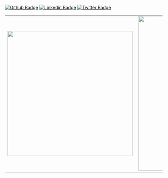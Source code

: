 [![Github Badge](https://img.shields.io/badge/-Github-000?style=flat-square&logo=Github&logoColor=white&link=https://github.com/MaueDev)](https://github.com/MaueDev)
[![Linkedin Badge](https://img.shields.io/badge/-LinkedIn-blue?style=flat-square&logo=Linkedin&logoColor=white&link=https://www.linkedin.com/in/mauricio-rodrigues-m%CE%BBu%CE%BE/)](https://www.linkedin.com/in/mauricio-rodrigues-m%CE%BBu%CE%BE/)
[![Twitter Badge](https://img.shields.io/badge/-Twitter-1ca0f1?style=flat-square&labelColor=1ca0f1&logo=twitter&logoColor=white&link=https://twitter.com/MaueDev)](https://twitter.com/MaueDev)



 <center>
<table>
    <tr>
        <td><img width="400px" align="left" src="https://github-readme-stats.vercel.app/api/top-langs/?username=MaueDev&hide=html&layout=compact&theme=buefy" /></td>
        <td><img width="495px" align="left" src="https://github-readme-stats.vercel.app/api?username=MaueDev&theme=buefy"/></td>
    </tr>   
</table>
</center>  
